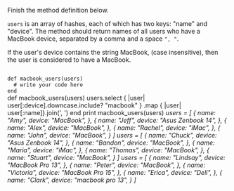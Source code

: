 Finish the method definition below.

`users` is an array of hashes, each of which has two keys: "name" and "device".
The method should return names of all users who have a MacBook device, separated by a comma and a space `", "`.

If the user's device contains the string MacBook, (case insensitive), then the user is considered to have a MacBook.


<codeblock language="ruby" type="exercise" testMode="multipleInput">
<code>
def macbook_users(users)
  # write your code here
end
</code>

<solution>
def macbook_users(users)
  users.select { |user| user[:device].downcase.include? "macbook" }
       .map { |user| user[:name]}.join(', ')
end
</solution>

<testcases>
<caller>
print macbook_users(users)
</caller>
<testcase>
<i>
users = [
  {
    name: "Amy",
    device: "MacBook",
  },
  {
    name: "Jeff",
    device: "Asus Zenbook 14",
  },
  {
    name: "Alex",
    device: "MacBook",
  },
  {
    name: "Rachel",
    device: "iMac",
  },
  {
    name: "John",
    device: "MacBook",
  }
]
</i>
</testcase>
<testcase>
<i>
users = [
  {
    name: "Chuck",
    device: "Asus Zenbook 14",
  },
  {
    name: "Bandon",
    device: "MacBook",
  },
  {
    name: "Maria",
    device: "iMac",
  },
  {
    name: "Thomas",
    device: "MacBook",
  },
  {
    name: "Stuart",
    device: "MacBook",
  }
]
</i>
</testcase>
<testcase>
<i>
users = [
  {
    name: "Lindsay",
    device: "MacBook Pro 13",
  },
  {
    name: "Peter",
    device: "MacBook",
  },
  {
    name: "Victoria",
    device: "MacBook Pro 15",
  },
  {
    name: "Erica",
    device: "Dell",
  },
  {
    name: "Clark",
    device: "macbook pro 13",
  }
]
</i>
</testcase>
</testcases>
</codeblock>
